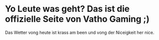 # Yo Leute was geht? Das ist die offizielle Seite von Vatho Gaming ;)

Das Wetter vong heute ist krass am been und vong der Niceigkeit her nice.
